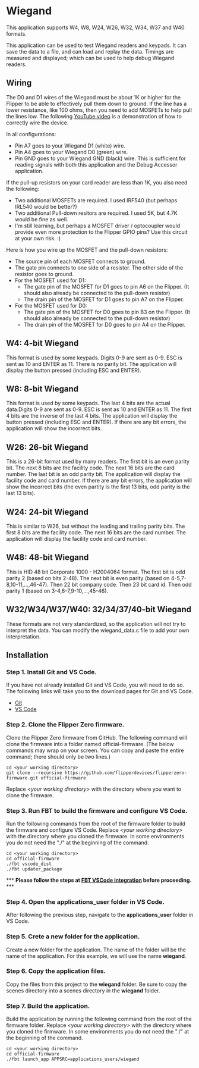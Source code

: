 # Wiegand

This application supports W4, W8, W24, W26, W32, W34, W37 and W40 formats.

This application can be used to test Wiegand readers and keypads. It can save the data to a file, and can load and replay the data. Timings are measured and displayed; which can be used to help debug Wiegand readers.


## Wiring
The D0 and D1 wires of the Wiegand must be about 1K or higher for the Flipper to be able to effectively pull them down to ground.  If the line has a lower resistance, like 100 ohms, then you need to add MOSFETs to help pull the lines low.  The following [YouTube video](https://youtu.be/OVyd3ffnZ0M) is a demonstration of how to correctly wire the device.  

In all configurations:
- Pin A7 goes to your Wiegand D1 (white) wire.
- Pin A4 goes to your Wiegand D0 (green) wire.
- Pin GND goes to your Wiegand GND (black) wire.
This is sufficient for reading signals with both this application and the Debug Accessor application.

If the pull-up resistors on your card reader are less than 1K, you also need the following:
- Two additional MOSFETs are required.  I used IRF540 (but perhaps IRL540 would be better?)
- Two additional Pull-down resitors are required.  I used 5K, but 4.7K would be fine as well.
- I'm still learning, but perhaps a MOSFET driver / optocoupler would provide even more protection to the Flipper GPIO pins?  Use this circuit at your own risk.  :)

Here is how you wire up the MOSFET and the pull-down resistors:
- The source pin of each MOSFET connects to ground.
- The gate pin connects to one side of a resistor.  The other side of the resistor goes to ground.
- For the MOSFET used for D1:
  - The gate pin of the MOSFET for D1 goes to pin A6 on the Flipper. (It should also already be connected to the pull-down resistor)
  - The drain pin of the MOSFET for D1 goes to pin A7 on the Flipper.
- For the MOSFET used for D0:
  - The gate pin of the MOSFET for D0 goes to pin B3 on the Flipper. (It should also already be connected to the pull-down resistor)
  - The drain pin of the MOSFET for D0 goes to pin A4 on the Flipper.

## W4: 4-bit Wiegand

This format is used by some keypads. Digits 0-9 are sent as 0-9. ESC is sent as 10 and ENTER as 11. There is no parity bit. The application will display
the button pressed (including ESC and ENTER).

## W8: 8-bit Wiegand

This format is used by some keypads. The last 4 bits are the actual data.Digits 0-9 are sent as 0-9. ESC is sent as 10 and ENTER as 11. The first 4 bits are the inverse of the last 4 bits. The application will display
the button pressed (including ESC and ENTER). If there are any bit errors, the application will show the incorrect bits.

## W26: 26-bit Wiegand

This is a 26-bit format used by many readers. The first bit is an even parity bit. The next 8 bits are the facility code. The next 16 bits are the card number. The last bit is an odd parity bit. The application will display the facility code and card number. If there are any bit errors, the application will show the incorrect bits (the even partity is the first 13 bits, odd parity is the last 13 bits).

## W24: 24-bit Wiegand

This is similar to W26, but without the leading and trailing parity bits. The first 8 bits are the facility code. The next 16 bits are the card number. The application will display the facility code and card number.

## W48: 48-bit Wiegand

This is HID 48 bit Corporate 1000 - H2004064 format.  The first bit is odd parity 2 (based on bits 2-48).  The next bit is even parity (based on 4-5,7-8,10-11,...,46-47).  Then 22 bit company code.  Then 23 bit card id. Then odd parity 1 (based on 3-4,6-7,9-10,...,45-46).  

## W32/W34/W37/W40: 32/34/37/40-bit Wiegand

These formats are not very standardized, so the application will not try to interpret the data. You can modify the wiegand_data.c file to add your own interpretation.

## Installation
### Step 1. Install Git and VS Code.

If you have not already installed Git and VS Code, you will need to do so. The following links will take you to the download pages for Git and VS Code.

- [Git](https://git-scm.com/downloads)
- [VS Code](https://code.visualstudio.com/download)

### Step 2. Clone the Flipper Zero firmware.

Clone the Flipper Zero firmware from GitHub. The following command will clone the firmware into a folder named official-firmware. (The below commands may wrap on your screen. You can copy and paste the entire command; there should only be two lines.)

```console
cd <your working directory>
git clone --recursive https://github.com/flipperdevices/flipperzero-firmware.git official-firmware
```

Replace _&lt;your working directory&gt;_ with the directory where you want to clone the firmware.

### Step 3. Run FBT to build the firmware and configure VS Code.

Run the following commands from the root of the firmware folder to build the firmware and configure VS Code. Replace _&lt;your working directory&gt;_ with the directory where you cloned the firmware. In some environments you do not need the "./" at the beginning of the command.

```console
cd <your working directory>
cd official-firmware
./fbt vscode_dist
./fbt updater_package
```

\*\*\* **Please follow the steps at [FBT VSCode integration](https://github.com/flipperdevices/flipperzero-firmware/blob/dev/documentation/fbt.md#vscode-integration) before proceeding.** \*\*\*

### Step 4. Open the applications_user folder in VS Code.

After following the previous step, navigate to the **applications_user** folder in VS Code.

### Step 5. Crete a new folder for the application.

Create a new folder for the application. The name of the folder will be the name of the application. For this example, we will use the name **wiegand**.

### Step 6. Copy the application files.

Copy the files from this project to the **wiegand** folder.  Be sure to copy the  scenes directory into a scenes directory in the **wiegand** folder.

### Step 7. Build the application.

Build the application by running the following command from the root of the firmware folder. Replace _&lt;your working directory&gt;_ with the directory where you cloned the firmware. In some environments you do not need the "./" at the beginning of the command.

```console
cd <your working directory>
cd official-firmware
./fbt launch_app APPSRC=applications_users/wiegand
```